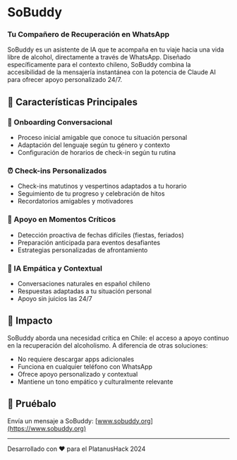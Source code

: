 # SoBuddy

### Tu Compañero de Recuperación en WhatsApp

SoBuddy es un asistente de IA que te acompaña en tu viaje hacia una vida libre de alcohol, directamente a través de WhatsApp. Diseñado específicamente para el contexto chileno, SoBuddy combina la accesibilidad de la mensajería instantánea con la potencia de Claude AI para ofrecer apoyo personalizado 24/7.

## 🌟 Características Principales

### 🤝 Onboarding Conversacional

- Proceso inicial amigable que conoce tu situación personal
- Adaptación del lenguaje según tu género y contexto
- Configuración de horarios de check-in según tu rutina

### ⏰ Check-ins Personalizados

- Check-ins matutinos y vespertinos adaptados a tu horario
- Seguimiento de tu progreso y celebración de hitos
- Recordatorios amigables y motivadores

### 🎯 Apoyo en Momentos Críticos

- Detección proactiva de fechas difíciles (fiestas, feriados)
- Preparación anticipada para eventos desafiantes
- Estrategias personalizadas de afrontamiento

### 🤖 IA Empática y Contextual

- Conversaciones naturales en español chileno
- Respuestas adaptadas a tu situación personal
- Apoyo sin juicios las 24/7

## 💪 Impacto

SoBuddy aborda una necesidad crítica en Chile: el acceso a apoyo continuo en la recuperación del alcoholismo. A diferencia de otras soluciones:

- No requiere descargar apps adicionales
- Funciona en cualquier teléfono con WhatsApp
- Ofrece apoyo personalizado y contextual
- Mantiene un tono empático y culturalmente relevante

## 🚀 Pruébalo

Envía un mensaje a SoBuddy: [www.sobuddy.org](https://www.sobuddy.org)

---

Desarrollado con ❤️ para el PlatanusHack 2024
